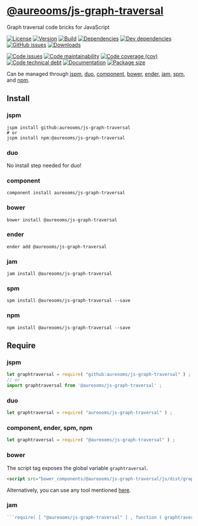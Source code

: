 [@aureooms/js-graph-traversal](https://make-github-pseudonymous-again.github.io/js-graph-traversal)
==

Graph traversal code bricks for JavaScript

[![License](https://img.shields.io/github/license/aureooms/js-graph-traversal.svg)](https://raw.githubusercontent.com/aureooms/js-graph-traversal/master/LICENSE)
[![Version](https://img.shields.io/npm/v/@aureooms/js-graph-traversal.svg)](https://www.npmjs.org/package/@aureooms/js-graph-traversal)
[![Build](https://img.shields.io/travis/aureooms/js-graph-traversal/master.svg)](https://travis-ci.org/aureooms/js-graph-traversal/branches)
[![Dependencies](https://img.shields.io/david/aureooms/js-graph-traversal.svg)](https://david-dm.org/aureooms/js-graph-traversal)
[![Dev dependencies](https://img.shields.io/david/dev/aureooms/js-graph-traversal.svg)](https://david-dm.org/aureooms/js-graph-traversal?type=dev)
[![GitHub issues](https://img.shields.io/github/issues/aureooms/js-graph-traversal.svg)](https://github.com/aureooms/js-graph-traversal/issues)
[![Downloads](https://img.shields.io/npm/dm/@aureooms/js-graph-traversal.svg)](https://www.npmjs.org/package/@aureooms/js-graph-traversal)

[![Code issues](https://img.shields.io/codeclimate/issues/aureooms/js-graph-traversal.svg)](https://codeclimate.com/github/aureooms/js-graph-traversal/issues)
[![Code maintainability](https://img.shields.io/codeclimate/maintainability/aureooms/js-graph-traversal.svg)](https://codeclimate.com/github/aureooms/js-graph-traversal/trends/churn)
[![Code coverage (cov)](https://img.shields.io/codecov/c/gh/aureooms/js-graph-traversal/master.svg)](https://codecov.io/gh/aureooms/js-graph-traversal)
[![Code technical debt](https://img.shields.io/codeclimate/tech-debt/aureooms/js-graph-traversal.svg)](https://codeclimate.com/github/aureooms/js-graph-traversal/trends/technical_debt)
[![Documentation](https://make-github-pseudonymous-again.github.io/js-graph-traversal//badge.svg)](https://make-github-pseudonymous-again.github.io/js-graph-traversal//source.html)
[![Package size](https://img.shields.io/bundlephobia/minzip/@aureooms/js-graph-traversal)](https://bundlephobia.com/result?p=@aureooms/js-graph-traversal)

Can be managed through [jspm](https://github.com/jspm/jspm-cli),
[duo](https://github.com/duojs/duo),
[component](https://github.com/componentjs/component),
[bower](https://github.com/bower/bower),
[ender](https://github.com/ender-js/Ender),
[jam](https://github.com/caolan/jam),
[spm](https://github.com/spmjs/spm),
and [npm](https://github.com/npm/npm).

## Install

### jspm
```terminal
jspm install github:aureooms/js-graph-traversal
# or
jspm install npm:@aureooms/js-graph-traversal
```
### duo
No install step needed for duo!

### component
```terminal
component install aureooms/js-graph-traversal
```

### bower
```terminal
bower install @aureooms/js-graph-traversal
```

### ender
```terminal
ender add @aureooms/js-graph-traversal
```

### jam
```terminal
jam install @aureooms/js-graph-traversal
```

### spm
```terminal
spm install @aureooms/js-graph-traversal --save
```

### npm
```terminal
npm install @aureooms/js-graph-traversal --save
```

## Require
### jspm
```js
let graphtraversal = require( "github:aureooms/js-graph-traversal" ) ;
// or
import graphtraversal from '@aureooms/js-graph-traversal' ;
```
### duo
```js
let graphtraversal = require( "aureooms/js-graph-traversal" ) ;
```

### component, ender, spm, npm
```js
let graphtraversal = require( "@aureooms/js-graph-traversal" ) ;
```

### bower
The script tag exposes the global variable `graphtraversal`.
```html
<script src="bower_components/@aureooms/js-graph-traversal/js/dist/graph-traversal.min.js"></script>
```
Alternatively, you can use any tool mentioned [here](http://bower.io/docs/tools/).

### jam
```js
```require( [ "@aureooms/js-graph-traversal" ] , function ( graphtraversal ) { ... } ) ;
